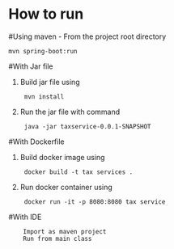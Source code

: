 # How to run
#Using maven - From the project root directory
   
    mvn spring-boot:run
#With Jar file

1. Build jar file using
    
        mvn install

2. Run the jar file with command
    
        java -jar taxservice-0.0.1-SNAPSHOT

#With Dockerfile

1. Build docker image using
 	
        docker build -t tax services .

2. Run docker container using
 	
        docker run -it -p 8080:8080 tax service


#With IDE
        
        Import as maven project
		Run from main class
